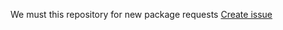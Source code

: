 We must this repository for new package requests
[Create issue](https://github.com/SulinOS/rfp/issues/new/choose)
